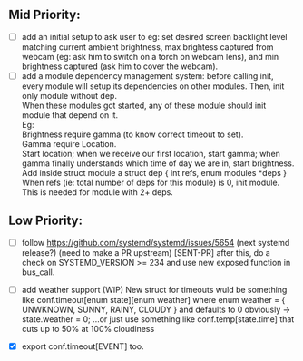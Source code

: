 ## Mid Priority:
- [ ] add an initial setup to ask user to eg: set desired screen backlight level matching current ambient brightness, max brightess captured from webcam (eg: ask him to switch on a torch on webcam lens), and min brightness captured (ask him to cover the webcam).
- [ ] add a module dependency management system: before calling init, every module will setup its dependencies on other modules. Then, init only module without dep.  
When these modules got started, any of these module should init module that depend on it.  
Eg:  
Brightness require gamma (to know correct timeout to set).  
Gamma require Location.  
Start location; when we receive our first location, start gamma; when gamma finally understands which time of day we are in, start brightness.  
Add inside struct module a struct dep { int refs, enum modules *deps }  
When refs (ie: total number of deps for this module) is 0, init module. This is needed for module with 2+ deps.

## Low Priority:
- [ ] follow https://github.com/systemd/systemd/issues/5654 (next systemd release?) (need to make a PR upstream) [SENT-PR] after this, do a check on SYSTEMD_VERSION >= 234 and use new exposed function in bus_call.
- [ ] add weather support (WIP) New struct for timeouts wuld be something like conf.timeout[enum state][enum weather] where enum weather = { UNWKNOWN, SUNNY, RAINY, CLOUDY } and defaults to 0 obviously -> state.weather = 0; ...or just use something like conf.temp[state.time] that cuts up to 50% at 100% cloudiness 
- [x] export conf.timeout[EVENT] too.


